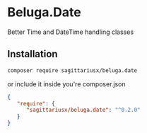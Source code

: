 # Beluga.Date

Better Time and DateTime handling classes

## Installation

```bash
composer require sagittariusx/beluga.date
```

or include it inside you're composer.json

```json
{
   "require": {
      "sagittariusx/beluga.date": "^0.2.0"
   }
}
```
